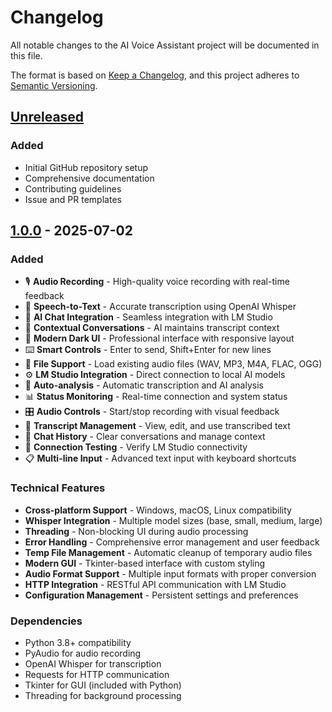 # Changelog

All notable changes to the AI Voice Assistant project will be documented in this file.

The format is based on [Keep a Changelog](https://keepachangelog.com/en/1.0.0/),
and this project adheres to [Semantic Versioning](https://semver.org/spec/v2.0.0.html).

## [Unreleased]

### Added
- Initial GitHub repository setup
- Comprehensive documentation
- Contributing guidelines
- Issue and PR templates

## [1.0.0] - 2025-07-02

### Added
- 🎙️ **Audio Recording** - High-quality voice recording with real-time feedback
- 📝 **Speech-to-Text** - Accurate transcription using OpenAI Whisper
- 🤖 **AI Chat Integration** - Seamless integration with LM Studio
- 💬 **Contextual Conversations** - AI maintains transcript context
- 🎨 **Modern Dark UI** - Professional interface with responsive layout
- ⌨️ **Smart Controls** - Enter to send, Shift+Enter for new lines
- 📁 **File Support** - Load existing audio files (WAV, MP3, M4A, FLAC, OGG)
- ⚙️ **LM Studio Integration** - Direct connection to local AI models
- 🔄 **Auto-analysis** - Automatic transcription and AI analysis
- 📊 **Status Monitoring** - Real-time connection and system status
- 🎛️ **Audio Controls** - Start/stop recording with visual feedback
- 💾 **Transcript Management** - View, edit, and use transcribed text
- 🧹 **Chat History** - Clear conversations and manage context
- 🔗 **Connection Testing** - Verify LM Studio connectivity
- 📋 **Multi-line Input** - Advanced text input with keyboard shortcuts

### Technical Features
- **Cross-platform Support** - Windows, macOS, Linux compatibility
- **Whisper Integration** - Multiple model sizes (base, small, medium, large)
- **Threading** - Non-blocking UI during audio processing
- **Error Handling** - Comprehensive error management and user feedback
- **Temp File Management** - Automatic cleanup of temporary audio files
- **Modern GUI** - Tkinter-based interface with custom styling
- **Audio Format Support** - Multiple input formats with proper conversion
- **HTTP Integration** - RESTful API communication with LM Studio
- **Configuration Management** - Persistent settings and preferences

### Dependencies
- Python 3.8+ compatibility
- PyAudio for audio recording
- OpenAI Whisper for transcription
- Requests for HTTP communication
- Tkinter for GUI (included with Python)
- Threading for background processing

[Unreleased]: https://github.com/username/ai-voice-assistant/compare/v1.0.0...HEAD
[1.0.0]: https://github.com/username/ai-voice-assistant/releases/tag/v1.0.0

